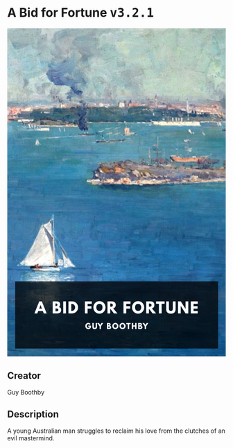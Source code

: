 
# A Bid for Fortune <kbd>v3.2.1</kbd>

<center>
  <img src="./cover-1024.jpg"/>
</center>

## Creator
Guy Boothby

## Description
A young Australian man struggles to reclaim his love from the clutches of an evil mastermind.
